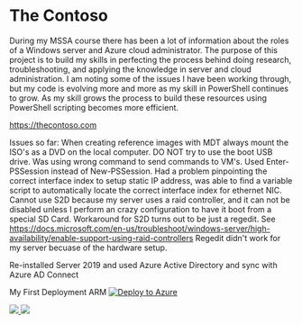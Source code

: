 # The Contoso
During my MSSA course there has been a lot of information about the roles of a Windows server and Azure cloud administrator.  The purpose of this project is to build my skills in perfecting the process behind doing research, troubleshooting, and applying the knowledge in server and cloud administration.  I am noting some of the issues I have been working through, but my code is evolving more and more as my skill in PowerShell continues to grow.  As my skill grows the process to build these resources using PowerShell scripting becomes more efficient.

https://thecontoso.com

Issues so far:
When creating reference images with MDT always mount the ISO's as a DVD on the local computer.  DO NOT try to use the boot USB drive.
Was using wrong command to send commands to VM's.  Used Enter-PSSession instead of New-PSSession.
Had a problem pinpointing the correct interface index to setup static IP address, was able to find a variable script to automatically locate the correct interface index for ethernet NIC.
Cannot use S2D because my server uses a raid controller, and it can not be disabled unless I perform an crazy configuration to have it boot from a special SD Card.
Workaround for S2D turns out to be just a regedit.  See https://docs.microsoft.com/en-us/troubleshoot/windows-server/high-availability/enable-support-using-raid-controllers
Regedit didn't work for my server becuase of the hardware setup.

Re-installed Server 2019 and used Azure Active Directory and sync with Azure AD Connect

My First Deployment ARM
[![Deploy to Azure](https://aka.ms/deploytoazurebutton)](https://portal.azure.com/#create/Microsoft.Template/uri/https%3A%2F%2Fgithub.com%2Fchristianhjohnson%2FThe-Contoso%2Fblob%2Fmain%2FARM%2520Templates%2FDeploy%2520RG-VNET-NSG-LB-2VMs.json)

<a href="https://portal.azure.com/#create/Microsoft.Template/uri/https%3A%2F%2Fraw.https%3A%2F%2Fgithub.com%2Fchristianhjohnson%2FThe-Contoso%2Fblob%2Fmain%2FARM%2520Templates%2FDeploy%2520RG-VNET-NSG-LB-2VMs.json">
    <img src="http://azuredeploy.net/deploybutton.png"/>
</a><a href="http://armviz.io/#/?load=https://raw.githubusercontent.com/DarylsCorner/ARM-Templates/master/vm-from-user-image/azuredeploy.json" target="_blank">
  <img src="http://armviz.io/visualizebutton.png"/>
</a>
